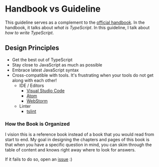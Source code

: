 # Handbook vs Guideline

This guideline serves as a complement to the [official handbook](http://www.typescriptlang.org/docs/handbook/basic-types.html).
In the handbook, it talks about *what is TypeScript*.
In this guideline, I talk about *how to write TypeScript*.

## Design Principles

- Get the best out of TypeScript
- Stay close to JavaScript as much as possible
- Embrace latest JavaScript syntax
- Cross-compatible with tools. It's frustrating when your tools do not get along with each other!
  - IDE / Editors
    - [Visual Studio Code](https://github.com/Microsoft/vscode)
    - [Atom](https://atom.io/)
    - [WebStorm](https://www.jetbrains.com/webstorm/)
  - Linter
    - [tslint](https://github.com/palantir/tslint)

### How the Book is Organized

I vision this is a reference book instead of a book that you would read from start to end.
My goal in designing the chapters and pages of this book is that when you have a specific question in mind, you can skim through the table of content and knows right away where to look for answers.

If it fails to do so, open an [issue](https://github.com/unional/typescript/issues) :)
